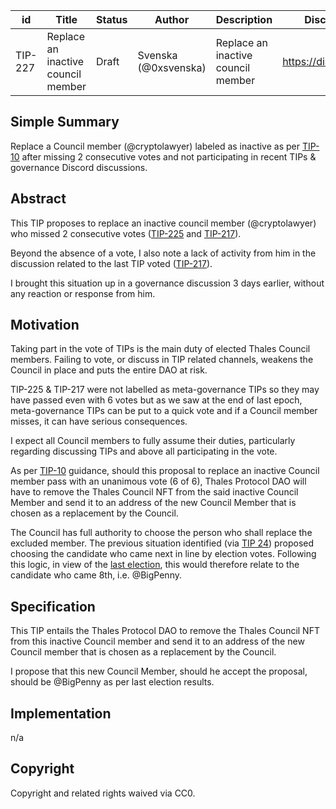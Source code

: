 | id | Title | Status | Author | Description | Discussions to | Created |
| ----------- | ----------- | ----------- | ----------- | ----------- | ----------- | ----------- |
| TIP-227 | Replace an inactive council member | Draft | Svenska (@0xsvenska) | Replace an inactive council member | https://discord.gg/thales | 2024-09-23


## Simple Summary

Replace a Council member (@cryptolawyer) labeled as inactive as per [TIP-10](https://github.com/thales-markets/thales-improvement-proposals/blob/main/TIPs/TIP-10.md) after missing 2 consecutive votes and not participating in recent TIPs & governance Discord discussions.

## Abstract

This TIP proposes to replace an inactive council member (@cryptolawyer) who missed 2 consecutive votes ([TIP-225](https://www.thales.io/dao/thalesgov.eth/0x013a266a5bf5357c5d19440e3d2c8704a2dfe2bd54627f2b4a7336ec8a053774) and [TIP-217](https://www.thales.io/dao/thalesgov.eth/0x5f500a9540b881382143fb080901f7ec314912cab6bcff992c0c75a8ebfeaad8)).

Beyond the absence of a vote, I also note a lack of activity from him in the discussion related to the last TIP voted ([TIP-217](https://www.thales.io/dao/thalesgov.eth/0x5f500a9540b881382143fb080901f7ec314912cab6bcff992c0c75a8ebfeaad8)).

I brought this situation up in a governance discussion 3 days earlier, without any reaction or response from him.

## Motivation
 
Taking part in the vote of TIPs is the main duty of elected Thales Council members. Failing to vote, or discuss in TIP related channels, weakens the Council in place and puts the entire DAO at risk.

TIP-225 & TIP-217 were not labelled as meta-governance TIPs so they may have passed even with 6 votes but as we saw at the end of last epoch, meta-governance TIPs can be put to a quick vote and if a Council member misses, it can have serious consequences.

I expect all Council members to fully assume their duties, particularly regarding discussing TIPs and above all participating in the vote.

As per [TIP-10](https://github.com/thales-markets/thales-improvement-proposals/blob/main/TIPs/TIP-10.md) guidance, should this proposal to replace an inactive Council member pass with an unanimous vote (6 of 6), Thales Protocol DAO will have to remove the Thales Council NFT from the said inactive Council Member and send it to an address of the new Council Member that is chosen as a replacement by the Council.

The Council has full authority to choose the person who shall replace the excluded member. The previous situation identified (via [TIP 24](https://github.com/thales-markets/thales-improvement-proposals/blob/main/TIPs/TIP-24.md)) proposed choosing the candidate who came next in line by election votes. 
Following this logic, in view of the [last election](https://www.thales.io/dao/thalescouncil.eth/0x6a17a87eed3471e95f8ca04b2034c2601ca56dd6b4cf7e632de56f8f3225a531), this would therefore relate to the candidate who came 8th, i.e. @BigPenny.

## Specification 

This TIP entails the Thales Protocol DAO to remove the Thales Council NFT from this inactive Council member and send it to an address of the new Council member that is chosen as a replacement by the Council.

I propose that this new Council Member, should he accept the proposal, should be @BigPenny as per last election results.

## Implementation

n/a

## Copyright
 
Copyright and related rights waived via CC0.
